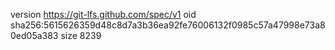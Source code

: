 version https://git-lfs.github.com/spec/v1
oid sha256:5615626359d48c8d7a3b36ea92fe76006132f0985c57a47998e73a80ed05a383
size 8239
